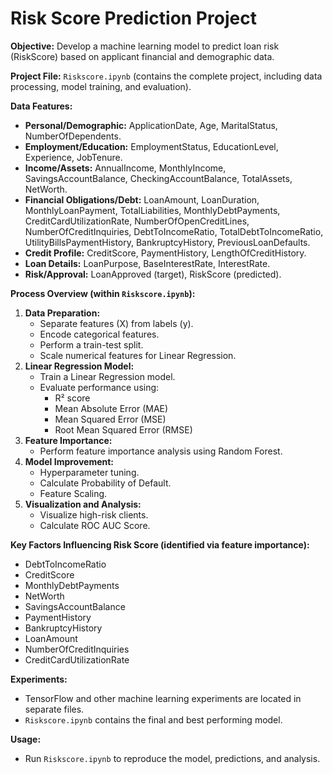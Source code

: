 
# Risk Score Prediction Project

**Objective:** Develop a machine learning model to predict loan risk (RiskScore) based on applicant financial and demographic data.

**Project File:** `Riskscore.ipynb` (contains the complete project, including data processing, model training, and evaluation).

**Data Features:**

* **Personal/Demographic:** ApplicationDate, Age, MaritalStatus, NumberOfDependents.
* **Employment/Education:** EmploymentStatus, EducationLevel, Experience, JobTenure.
* **Income/Assets:** AnnualIncome, MonthlyIncome, SavingsAccountBalance, CheckingAccountBalance, TotalAssets, NetWorth.
* **Financial Obligations/Debt:** LoanAmount, LoanDuration, MonthlyLoanPayment, TotalLiabilities, MonthlyDebtPayments, CreditCardUtilizationRate, NumberOfOpenCreditLines, NumberOfCreditInquiries, DebtToIncomeRatio, TotalDebtToIncomeRatio, UtilityBillsPaymentHistory, BankruptcyHistory, PreviousLoanDefaults.
* **Credit Profile:** CreditScore, PaymentHistory, LengthOfCreditHistory.
* **Loan Details:** LoanPurpose, BaseInterestRate, InterestRate.
* **Risk/Approval:** LoanApproved (target), RiskScore (predicted).

**Process Overview (within `Riskscore.ipynb`):**

1.  **Data Preparation:**
    * Separate features (X) from labels (y).
    * Encode categorical features.
    * Perform a train-test split.
    * Scale numerical features for Linear Regression.
2.  **Linear Regression Model:**
    * Train a Linear Regression model.
    * Evaluate performance using:
        * R² score
        * Mean Absolute Error (MAE)
        * Mean Squared Error (MSE)
        * Root Mean Squared Error (RMSE)
3.  **Feature Importance:**
    * Perform feature importance analysis using Random Forest.
4.  **Model Improvement:**
    * Hyperparameter tuning.
    * Calculate Probability of Default.
    * Feature Scaling.
5.  **Visualization and Analysis:**
    * Visualize high-risk clients.
    * Calculate ROC AUC Score.

**Key Factors Influencing Risk Score (identified via feature importance):**

* DebtToIncomeRatio
* CreditScore
* MonthlyDebtPayments
* NetWorth
* SavingsAccountBalance
* PaymentHistory
* BankruptcyHistory
* LoanAmount
* NumberOfCreditInquiries
* CreditCardUtilizationRate

**Experiments:**

* TensorFlow and other machine learning experiments are located in separate files.
* `Riskscore.ipynb` contains the final and best performing model.

**Usage:**

* Run `Riskscore.ipynb` to reproduce the model, predictions, and analysis.
